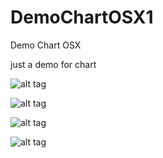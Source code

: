 # DemoChartOSX1
Demo Chart OSX


just a demo for chart




![alt tag](https://github.com/thierryH91200/DemoChartOSX1/blob/master/Image/Capture%20d’écran%202017-08-26%20à%2016.06.51.png)


![alt tag](https://github.com/thierryH91200/DemoChartOSX1/blob/master/Image/Capture%20d’écran%202017-08-26%20à%2016.06.43.png)


![alt tag](https://github.com/thierryH91200/DemoChartOSX1/blob/master/Image/Capture%20d’écran%202017-08-26%20à%2016.06.17.png)


![alt tag](https://github.com/thierryH91200/DemoChartOSX1/blob/master/Image/Capture%20d’écran%202017-08-26%20à%2016.06.51.png)

